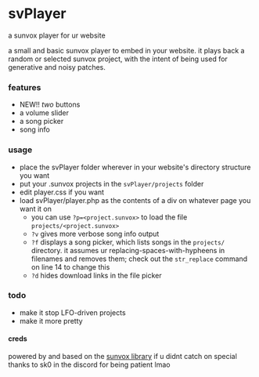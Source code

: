 # svPlayer
a sunvox player for ur website

a small and basic sunvox player to embed in your website. it plays back a random or selected sunvox project, with the intent of being used for generative and noisy patches.

### features
- NEW!! *two* buttons
- a volume slider
- a song picker
- song info

### usage
+ place the svPlayer folder wherever in your website's directory structure you want
+ put your .sunvox projects in the `svPlayer/projects` folder
+ edit player.css if you want
+ load svPlayer/player.php as the contents of a div on whatever page you want it on
  + you can use `?p=<project.sunvox>` to load the file `projects/<project.sunvox>`
  + `?v` gives more verbose song info output
  + `?f` displays a song picker, which lists songs in the `projects/` directory. it assumes ur replacing-spaces-with-hypheens in filenames and removes them; check out the `str_replace` command on line 14 to change this
  + `?d` hides download links in the file picker

### todo
* make it stop LFO-driven projects
* make it more pretty

#### creds
powered by and based on the [sunvox library](https://warmplace.ru/soft/sunvox/sunvox_lib.php) if u didnt catch on
special thanks to sk0 in the discord for being patient lmao
